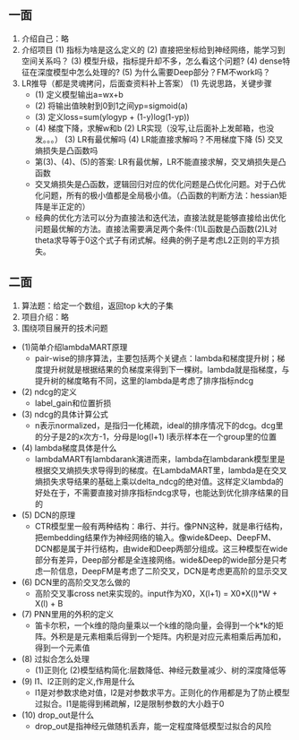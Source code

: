 ## 一面

1. 介绍自己：略
2. 介绍项目
    (1) 指标为啥是这么定义的
    (2) 直接把坐标给到神经网络，能学习到空间关系吗？
    (3) 模型升级，指标提升却不多，怎么看这个问题?
    (4) dense特征在深度模型中怎么处理的?
    (5) 为什么需要Deep部分？FM不work吗？
3. LR推导（都是灵魂拷问，后面查资料补上答案）
    (1) 先说思路，关键步骤
    - (1) 定义模型输出a=wx+b 
    - (2) 将输出值映射到0到1之间yp=sigmoid(a)
    - (3) 定义loss=sum(ylogyp + (1-y)log(1-yp))
    - (4) 梯度下降，求解w和b
    (2) LR实现（没写,让后面补上发邮箱，也没发。。。）
    (3) LR有最优解吗
    (4) LR能直接求解吗？不用梯度下降
    (5) 交叉熵损失是凸函数吗
    - 第(3)、(4)、(5)的答案: LR有最优解，LR不能直接求解，交叉熵损失是凸函数
    - 交叉熵损失是凸函数，逻辑回归对应的优化问题是凸优化问题。对于凸优化问题，所有的极小值都是全局极小值。（凸函数的判断方法：hessian矩阵是半正定的）
    - 经典的优化方法可以分为直接法和迭代法，直接法就是能够直接给出优化问题最优解的方法。直接法需要满足两个条件:(1)L函数是凸函数(2)L对theta求导等于0这个式子有闭式解。经典的例子是考虑L2正则的平方损失。

## 二面
1. 算法题：给定一个数组，返回top k大的子集
2. 项目介绍：略
3. 围绕项目展开的技术问题
-  (1)简单介绍lambdaMART原理
    - pair-wise的排序算法，主要包括两个关键点：lambda和梯度提升树；梯度提升树就是根据结果的负梯度来得到下一棵树。lambda就是指梯度，与提升树的梯度略有不同，这里的lambda是考虑了排序指标ndcg
-  (2) ndcg的定义
    - label_gain和位置折损
-  (3) ndcg的具体计算公式
    - n表示normalized，是指归一化稀疏，ideal的排序情况下的dcg。dcg里的分子是2的x次方-1，分母是log(l+1) l表示样本在一个group里的位置
-  (4) lambda梯度具体是什么
    - lambdaMART有lambdarank演进而来，lambda在lambdarank模型里是根据交叉熵损失求导得到的梯度。在LambdaMART里，lambda是在交叉熵损失求导结果的基础上乘以delta_ndcg的绝对值。这样定义lambda的好处在于，不需要直接对排序指标ndcg求导，也能达到优化排序结果的目的
-  (5) DCN的原理
    - CTR模型里一般有两种结构：串行、并行。像PNN这种，就是串行结构，把embedding结果作为神经网络的输入。像wide&Deep、DeepFM、DCN都是属于并行结构，由wide和Deep两部分组成。这三种模型在wide部分有差异，Deep部分都是全连接网络。wide&Deep的wide部分是只考虑一阶信息，DeepFM是考虑了二阶交叉，DCN是考虑更高阶的显示交叉
-  (6) DCN里的高阶交叉怎么做的
    - 高阶交叉事cross net来实现的。input作为X0，X(l+1) = X0*X(l)*W + X(l) + B
-  (7) PNN里用的外积的定义
    - 笛卡尔积，一个k维的隐向量乘以一个k维的隐向量，会得到一个k*k的矩阵。外积是是元素相乘后得到一个矩阵。内积是对应元素相乘后再加和，得到一个元素值
-  (8) 过拟合怎么处理
    - (1)正则化 (2)模型结构简化:层数降低、神经元数量减少、树的深度降低等
-  (9) l1、l2正则的定义,作用是什么
    - l1是对参数求绝对值，l2是对参数求平方。正则化的作用都是为了防止模型过拟合。l1是能得到稀疏解，l2是限制参数的大小趋于0
-  (10) drop_out是什么
    - drop_out是指神经元做随机丢弃，能一定程度降低模型过拟合的风险

